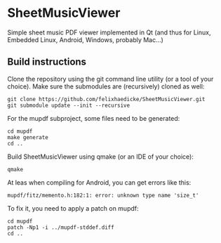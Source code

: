SheetMusicViewer
================

Simple sheet music PDF viewer implemented in Qt (and thus for Linux, Embedded Linux, Android, Windows, probably Mac...)

Build instructions
------------------

Clone the repository using the git command line utility (or a tool of your choice). Make sure the submodules are (recursively) cloned as well:

    git clone https://github.com/felixhaedicke/SheetMusicViewer.git
    git submodule update --init --recursive

For the mupdf subproject, some files need to be generated:

    cd mupdf
    make generate
    cd ..

Build SheetMusicViewer using qmake (or an IDE of your choice):

    qmake

At leas when compiling for Android, you can get errors like this:

    mupdf/fitz/memento.h:182:1: error: unknown type name 'size_t'

To fix it, you need to apply a patch on mupdf:

    cd mupdf
    patch -Np1 -i ../mupdf-stddef.diff
    cd ..

